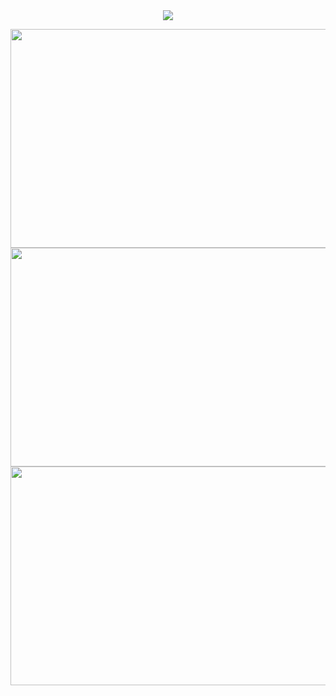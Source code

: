 <div align="center">
<img src="https://komarev.com/ghpvc/?username=kyostro&label=>ᴗ<&color=be2820" />
<div align="center">

 <p align="center">
<p align="center"> 
<p align="center">
<a href="https://rentry.co/kyojuro-rengoku"> 
<img src="https://i.imgur.com/dhklAcr.png" width="800" height="350"  />
<a href="https://kyostro.atabook.org/">
<img src="https://files.catbox.moe/mcazzl.png" width="800" height="350"/>
  <a href="https://kyojurodraws.straw.page/">
<img src="https://i.imgur.com/xsKVb8z.png" width="800" height="350" />
<p align="center"> 
